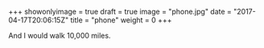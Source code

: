 +++
showonlyimage = true
draft = true
image = "phone.jpg"
date = "2017-04-17T20:06:15Z"
title = "phone"
weight = 0
+++

And I would walk 10,000 miles.

